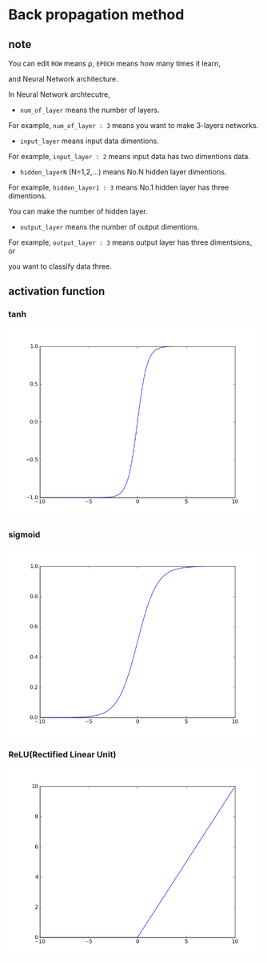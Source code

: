 # Back propagation method

## note

You can edit `ROW` means ρ, `EPOCH` means how many times it learn,

and Neural Network architecture.

In Neural Network archtecutre, 

- `num_of_layer` means the number of layers. 

For example, `num_of_layer : 3` means you want to make 3-layers networks.


- `input_layer` means input data dimentions.

For example, `input_layer : 2` means input data has two dimentions data.


- `hidden_layerN` (N=1,2,...) means No.N hidden layer dimentions.


For example, `hidden_layer1 : 3` means No.1 hidden layer has three dimentions.

You can make the number of hidden layer.


- `output_layer` means the number of output dimentions.

For example, `output_layer : 3` means output layer has three dimentsions, or 

you want to classify data three.

## activation function

### tanh

![figure_1](img/figure_1.png)


### sigmoid

![figure_2](img/figure_2.png)


### ReLU(Rectified Linear Unit)

![figure_3](img/figure_3.png)
